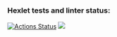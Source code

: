 ### Hexlet tests and linter status:
[![Actions Status](https://github.com/MiDil0/frontend-project-44/workflows/hexlet-check/badge.svg)](https://github.com/MiDil0/frontend-project-44/actions)
<a href="https://codeclimate.com/github/MiDil0/frontend-project-44/maintainability"><img src="https://api.codeclimate.com/v1/badges/dc6cf9576a9cf9f6494a/maintainability" /></a>